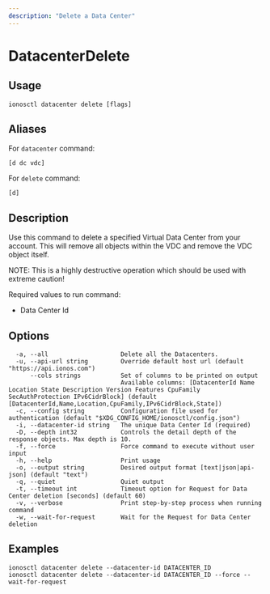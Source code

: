 ```yaml
---
description: "Delete a Data Center"
---
```


# DatacenterDelete

## Usage

```text
ionosctl datacenter delete [flags]
```

## Aliases

For `datacenter` command:

```text
[d dc vdc]
```

For `delete` command:

```text
[d]
```

## Description

Use this command to delete a specified Virtual Data Center from your account. This will remove all objects within the VDC and remove the VDC object itself.

NOTE: This is a highly destructive operation which should be used with extreme caution!

Required values to run command:

* Data Center Id

## Options

```text
  -a, --all                    Delete all the Datacenters.
  -u, --api-url string         Override default host url (default "https://api.ionos.com")
      --cols strings           Set of columns to be printed on output 
                               Available columns: [DatacenterId Name Location State Description Version Features CpuFamily SecAuthProtection IPv6CidrBlock] (default [DatacenterId,Name,Location,CpuFamily,IPv6CidrBlock,State])
  -c, --config string          Configuration file used for authentication (default "$XDG_CONFIG_HOME/ionosctl/config.json")
  -i, --datacenter-id string   The unique Data Center Id (required)
  -D, --depth int32            Controls the detail depth of the response objects. Max depth is 10.
  -f, --force                  Force command to execute without user input
  -h, --help                   Print usage
  -o, --output string          Desired output format [text|json|api-json] (default "text")
  -q, --quiet                  Quiet output
  -t, --timeout int            Timeout option for Request for Data Center deletion [seconds] (default 60)
  -v, --verbose                Print step-by-step process when running command
  -w, --wait-for-request       Wait for the Request for Data Center deletion
```

## Examples

```text
ionosctl datacenter delete --datacenter-id DATACENTER_ID
ionosctl datacenter delete --datacenter-id DATACENTER_ID --force --wait-for-request
```

